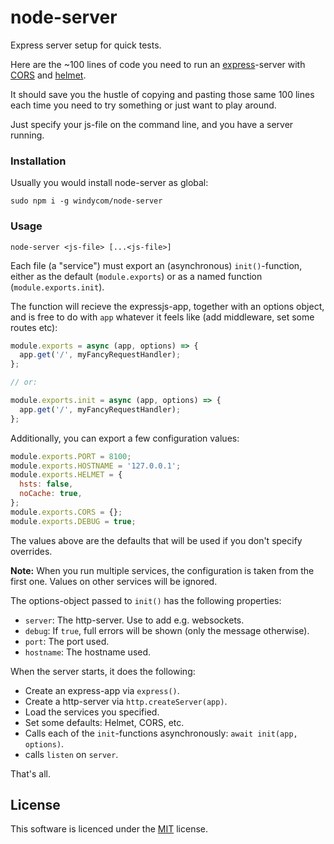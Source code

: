 # node-server

Express server setup for quick tests.

Here are the ~100 lines of code you need to run an
[express](https://github.com/expressjs/express)-server with
[CORS](https://github.com/expressjs/cors) and [helmet](https://github.com/helmetjs/helmet).

It should save you the hustle of copying and pasting those same 100 lines each
time you need to try something or just want to play around.

Just specify your js-file on the command line, and you have a server running.

### Installation

Usually you would install node-server as global:

```
sudo npm i -g windycom/node-server
```

### Usage

```
node-server <js-file> [...<js-file>]
```

Each file (a "service") must export an (asynchronous) `init()`-function, either
as the default (`module.exports`) or as a named function (`module.exports.init`).

The function will recieve the expressjs-app, together with an options object, and
is free to do with `app` whatever it feels like (add middleware, set some routes etc):

```JavaScript
module.exports = async (app, options) => {
  app.get('/', myFancyRequestHandler);
};

// or:

module.exports.init = async (app, options) => {
  app.get('/', myFancyRequestHandler);
};
```

Additionally, you can export a few configuration values:

```JavaScript
module.exports.PORT = 8100;
module.exports.HOSTNAME = '127.0.0.1';
module.exports.HELMET = {
  hsts: false,
  noCache: true,
};
module.exports.CORS = {};
module.exports.DEBUG = true;
```

The values above are the defaults that will be used if you don't specify overrides.

**Note:** When you run multiple services, the configuration is taken from the
first one. Values on other services will be ignored.

The options-object passed to `init()` has the following properties:

- `server`: The http-server. Use to add e.g. websockets.
- `debug`: If `true`, full errors will be shown (only the message otherwise).
- `port`: The port used.
- `hostname`: The hostname used.

When the server starts, it does the following:

- Create an express-app via `express()`.
- Create a http-server via `http.createServer(app)`.
- Load the services you specified.
- Set some defaults: Helmet, CORS, etc.
- Calls each of the `init`-functions asynchronously: `await init(app, options)`.
- calls `listen` on `server`.

That's all.

## License

This software is licenced under the [MIT](https://opensource.org/licenses/MIT) license.
